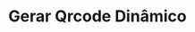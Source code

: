 ---
title: Gerar Qrcode Dinâmico
api:
  file: readme-hml-qrcode.json
  operationId: post_v2-qrcode-dynamic
hidden: false
---